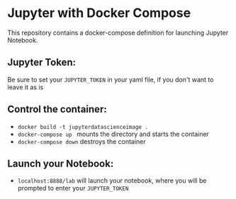 # Jupyter with Docker Compose

This repository contains a docker-compose definition for launching Jupyter Notebook.

## Jupyter Token:
Be sure to set your ```JUPYTER_TOKEN``` in your yaml file, if you don't want to leave it as is

## Control the container:
* ```docker build -t jupyterdatascienceimage .   ```
* ```docker-compose up ``` mounts the directory and starts the container
* ```docker-compose down``` destroys the container


## Launch your Notebook:

* ```localhost:8888/lab``` will launch your notebook, where you will be prompted to enter your ```JUPYTER_TOKEN```



